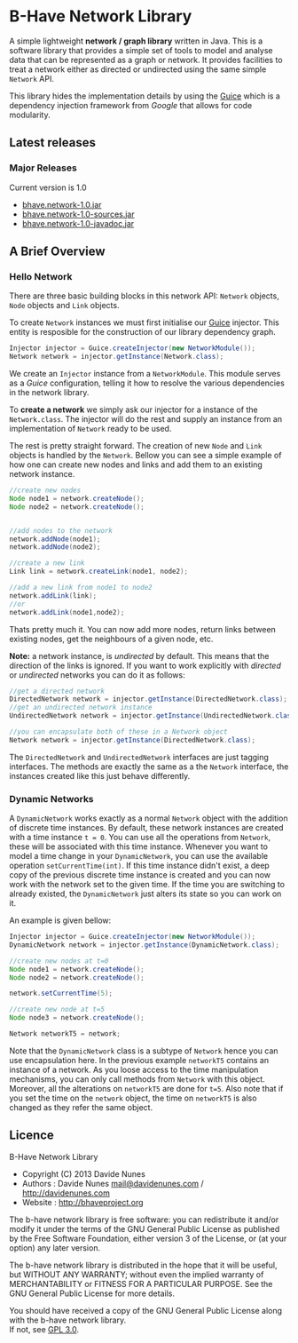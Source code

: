 # B-Have Network Library
A simple lightweight **network / graph library** written in Java. This is a software library that provides a simple set of tools 
to model and analyse data that can be represented as a graph or network. It provides facilities to treat a network
either as directed or undirected using the same simple `Network` API. 

This library hides the implementation details by using the [Guice](http://code.google.com/p/google-guice/)
which is a dependency injection framework from *Google* that allows for code modularity.

## Latest releases
### Major Releases
Current version is 1.0 
* [bhave.network-1.0.jar](https://dl.dropboxusercontent.com/u/336879/projects/releases/bhave.network/bhave.network-1.0-jar-with-dependencies.jar)
* [bhave.network-1.0-sources.jar](https://dl.dropboxusercontent.com/u/336879/projects/releases/bhave.network/bhave.network-1.0-sources.jar)
* [bhave.network-1.0-javadoc.jar](https://dl.dropboxusercontent.com/u/336879/projects/releases/bhave.network/bhave.network-1.0-javadoc.jar)



## A Brief Overview
### Hello Network
There are three basic building blocks in this network API: `Network` objects, `Node` objects and `Link` objects.

To create `Network` instances we must first initialise our [Guice](http://code.google.com/p/google-guice/) injector. 
This entity is resposible for the construction of our library dependency graph. 

```java
Injector injector = Guice.createInjector(new NetworkModule());
Network network = injector.getInstance(Network.class);
```

We create an `Injector` instance from a `NetworkModule`. This module serves as a *Guice* configuration, telling 
it how to resolve the various dependencies in the network library.

To **create a network** we simply ask our injector for a instance of the `Network.class`. The injector 
will do the rest and supply an instance from an implementation of `Network` ready to be used.

The rest is pretty straight forward. The creation of new `Node` and `Link` objects is handled by the `Network`. 
Bellow you can see a simple example of how one can create new nodes and links and add them to an existing network 
instance.

```java
//create new nodes
Node node1 = network.createNode();
Node node2 = network.createNode();


//add nodes to the network
network.addNode(node1);
network.addNode(node2);

//create a new link 
Link link = network.createLink(node1, node2);

//add a new link from node1 to node2
network.addLink(link);
//or
network.addLink(node1,node2);
```

Thats pretty much it. You can now add more nodes, return links between existing nodes, get the neighbours of a 
given node, etc.

**Note:** a network instance, is *undirected* by default. This means that the direction of the links is ignored. 
If you want to work explicitly with *directed* or *undirected* networks you can do it as follows:

```java
//get a directed network
DirectedNetwork network = injector.getInstance(DirectedNetwork.class);
//get an undirected network instance
UndirectedNetwork network = injector.getInstance(UndirectedNetwork.class);

//you can encapsulate both of these in a Network object
Network network = injector.getInstance(DirectedNetwork.class);
```
The `DirectedNetwork` and `UndirectedNetwork` interfaces are just tagging interfaces. The methods are exactly the same
as a the `Network` interface, the instances created like this just behave differently.

### Dynamic Networks
A `DynamicNetwork` works exactly as a normal `Network` object with the addition of discrete time instances. By default, these network instances are created with a time instance `t = 0`. You can use all the operations from `Network`, these will be
associated with this time instance. Whenever you want to model a time change in your `DynamicNetwork`, you can use the 
available operation `setCurrentTime(int)`. If this time instance didn't exist, a deep copy of the previous discrete time instance is created and you can now
work with the network set to the given time. If the time you are switching to already existed, the `DynamicNetwork` just 
alters its state so you can work on it.

An example is given bellow: 
```java
Injector injector = Guice.createInjector(new NetworkModule());
DynamicNetwork network = injector.getInstance(DynamicNetwork.class);

//create new nodes at t=0
Node node1 = network.createNode();
Node node2 = network.createNode();

network.setCurrentTime(5);

//create new node at t=5
Node node3 = network.createNode();

Network networkT5 = network;
```
Note that the `DynamicNetwork` class is a subtype of `Network` hence you can use encapsulation here. 
In the previous example `networkT5` contains an instance of a network. As you loose access to the time manipulation 
mechanisms, you can only call methods from `Network` with this object. Moreover, all the alterations on `networkT5` are
done for `t=5`. Also note that if you set the time on the `network` object, the time on `networkT5` is also changed as they 
refer the same object.

## Licence
 B-Have Network Library
 
 * Copyright (C) 2013 Davide Nunes 
 * Authors : Davide Nunes <mail@davidenunes.com> / http://davidenunes.com
 * Website : http://bhaveproject.org
 
 The b-have network library is free software: you can redistribute it and/or modify
 it under the terms of the GNU General Public License as published by
 the Free Software Foundation, either version 3 of the License, or
 (at your option) any later version.
 
 The b-have network library is distributed in the hope that it will be useful,
 but WITHOUT ANY WARRANTY; without even the implied warranty of
 MERCHANTABILITY or FITNESS FOR A PARTICULAR PURPOSE.  See the
 GNU General Public License for more details.
 
 You should have received a copy of the GNU General Public License
 along with the b-have network library.  
 If not, see [GPL 3.0](http://www.gnu.org/licenses/gpl.html).
 
